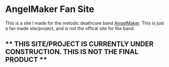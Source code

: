 # AngelMaker Fan Site

This is a site I made for the melodic deathcore band [AngelMaker](https://www.facebook.com/angelmakerband/). This is just a fan made site/project, and is not the offical site for the band.

## ** THIS SITE/PROJECT IS CURRENTLY UNDER CONSTRUCTION. THIS IS NOT THE FINAL PRODUCT **